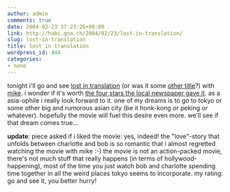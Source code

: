 ```yaml
---
author: admin
comments: true
date: 2004-02-23 17:23:26+00:00
link: http://habi.gna.ch/2004/02/23/lost-in-translation/
slug: lost-in-translation
title: lost in translation
wordpress_id: 444
categories:
- none
---
```


tonight i'll go and see [lost in translation](http://www.imdb.com/title/tt0335266/) (or was it some [other title](https://pieceoplastic.com/index.php?p=857)?) with [mike](http://www.stud.uni-karlsruhe.de/~upmw/).
i wonder if it's worth [the four stars the local newspaper gave it](http://asp.ebund.ch/bernerkino/artikel.asp?id=5245).
as a asia-ophile i really look forward to it. one of my dreams is to go to tokyo or some other big and rumorous asian city (be it honk-kong or peking or whatever). hopefully the movie will fuel this desire even more.
we'll see if that dream comes true...

**update**: piece asked if i liked the movie: yes, indeed! the "love"-story that unfolds between charlotte and bob is so romantic that i almost regretted watching the movie with mike :-) the movie is not an action-packed movie, there's not much stuff that really happens (in terms of hollywood-happening), most of the time you just watch bob and charlotte spending time together in all the weird places tokyo seems to incorporate. my rating: go and see it, you better hurry!
